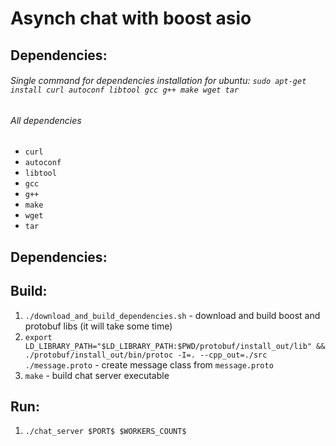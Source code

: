 Asynch chat with boost asio
===========================

## Dependencies:
###### Single command for dependencies installation for ubuntu: `sudo apt-get install curl autoconf libtool gcc g++ make wget tar`
###### All dependencies
- `curl`
- `autoconf`
- `libtool`
- `gcc`
- `g++`
- `make`
- `wget`
- `tar`

## Dependencies:

## Build:
1. `./download_and_build_dependencies.sh` - download and build boost and protobuf libs (it will take some time)
2. `export LD_LIBRARY_PATH="$LD_LIBRARY_PATH:$PWD/protobuf/install_out/lib" && ./protobuf/install_out/bin/protoc -I=. --cpp_out=./src ./message.proto` - create message class from `message.proto`
3. `make` - build chat server executable

## Run:
1. `./chat_server $PORT$ $WORKERS_COUNT$`

